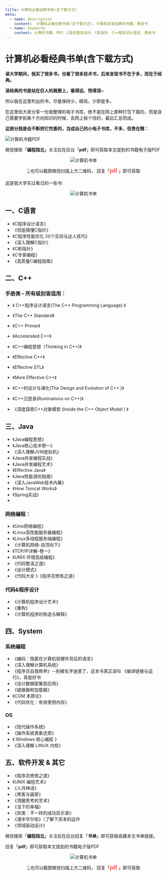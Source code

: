 ```yaml
---
title: 计算机必看经典书单(含下载方式)
meta:
  - name: description
    content:  计算机必看经典书单(含下载方式)，计算机非常经典的书籍，黑皮书
  - name: keywords
    content: 计算机书籍、PDF、C语言程序设计、C和指针、C++程序设计语言、黑皮书
---
```


# 计算机必看经典书单(含下载方式)

**读大学期间，我买了很多书，也看了很多技术书，后来发现书不在于多，而在于经典。**

**读经典的书是站在巨人的肩膀上，看得远、悟得深~**

所以我在这里列出的书，尽量保持少，精简，少即是多。

在这里给大家分享一份我整理的电子书库，绝不是在网上那种打包下载的，而是自己需要学到某个方向知识的时候，去网上挨个找的，最后汇总而成。

**这部分我是会不断把它完善的，当成自己的小电子书库，不多，但贵在精：**

![计算机书籍PDF](https://cdn.how2cs.cn/csguide/103902-1.png)

微信搜索「**编程指北**」关注后在后台「**pdf**」即可获取本文提到的书籍电子版PDF

<p align="center">
  <img src="https://cdn.how2cs.cn/csguide/095140.jpg" alt="计算机书单" width="auto" height="auto">
</p>

<center>👆也可以截图微信扫描上方二维码， 回复「<font face="黑体" size=4 color="red">pdf</font>
」即可获取</center>

这是我大学买过看过的一些书:

<p align="center">
  <img src="https://cdn.how2cs.cn/gzh/008i3skNgy1gshj5lzpurj306k0gm3ze.jpg" alt="计算机书单" width="auto" height="auto">
</p>

## 一、C语言

* 《C程序设计语言》
* 《彻底搞懂C指针》
* 《C程序性能优化  20个实验与达人技巧》
* 《深入理解C指针》
* 《C和指针》
* 《C专家编程》
* 《高质量C编程指南》

## 二、C++

### 手册类 – 所有级别皆适用：

* 《 C++程序设计语言(The C++ Programming Language) 》

* 《The C++ Standard》

* 《C++ Primer》

* 《Accelerated C++》 

* 《C++编程思想（Thinking in C++)》

* 《Effective C++》 

* 《Effective STL》 

* 《More Effective C++》 

* 《C++的设计与演化(The Design and Evolution of C++ )》

* 《C++沉思录(Ruminations on C++)》 

* 《深度探索C++对象模型 (Inside the C++ Object Model ) 》

## 三、Java

* 《Java编程思想》
* 《Java核心技术卷一》
* 《深入理解JVM虚拟机》
* 《Java并发编程实战》
* 《Java并发编程艺术》
* 《Effective Java》
* 《Java性能调优指南》
* 《深入JavaWeb技术内幕》
* 《How Tomcat Works》
* 《Spring实战》
* 

### 网络编程：

  * 《Unix网络编程》
  * 《Linux高性能服务器编程》
  * 《Linux多线程服务端编程》
  * 《计算机网络-自顶向下》
  * 《TCP/IP详解-卷一》
  * 《UNIX 环境高级编程》
  * 《代码整洁之道》 
  * 《设计模式》
  * 《代码大全 》《程序员修炼之道》

### 代码&程序设计

* 《计算机程序设计艺术》
* 《重构》
* 《计算机程序的构造与解释》


## 四、System

### 系统编程

* 《编码：隐匿在计算机软硬件背后的语言》
* 《深入理解计算机系统》
* 《程序员自我修养》--别被名字迷惑了，这本书真正该叫 《编译链接与运行》，真是好书
* 《设计数据密集型应用》
* 《链接器和加载器》
* 《COM 本质论》
* 《代码优化：有效使用内存》

### OS 

* 《现代操作系统》
* 《操作系统真象还原》
* 《 Windows 核心编程 》
* 《深入理解 LINUX 内核》



## 五、软件开发 & 其它

* 《程序员修炼之道》
* 《UNIX 编程艺术》
* 《人月神话》
* 《黑客与画家》
* 《清醒思考的艺术》
* 《当下的幸福》
* 《异类：不一样的成功启示录》
* 《漫步华尔街》（了解下资本的运作
* 《领域驱动设计》


微信搜索「**编程指北**」关注后在后台回复「**书单**」即可获取收藏本文书单链接。

回复「**pdf**」即可获取本文提到的书籍电子版PDF

<p align="center">
  <img src="https://cdn.how2cs.cn/csguide/095140.jpg" alt="计算机书单" width="auto" height="auto">
</p>

<center>👆也可以截图微信扫描上方二维码， 回复「<font face="黑体" size=4 color="red">pdf</font>
」即可获取</center>
